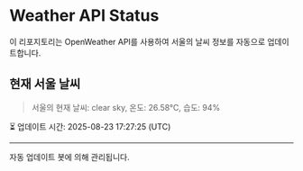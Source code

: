 
# Weather API Status

이 리포지토리는 OpenWeather API를 사용하여 서울의 날씨 정보를 자동으로 업데이트합니다.

## 현재 서울 날씨
> 서울의 현재 날씨: clear sky, 온도: 26.58°C, 습도: 94%

⏳ 업데이트 시간: 2025-08-23 17:27:25 (UTC)

---
자동 업데이트 봇에 의해 관리됩니다.
